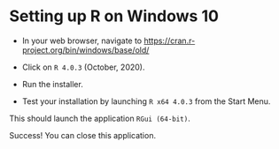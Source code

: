 # Setting up R on Windows 10

- In your web browser, navigate to <https://cran.r-project.org/bin/windows/base/old/>

- Click on `R 4.0.3` (October, 2020).

- Run the installer.

- Test your installation by launching `R x64 4.0.3` from the Start Menu.

This should launch the application `RGui (64-bit)`.

Success! You can close this application.
